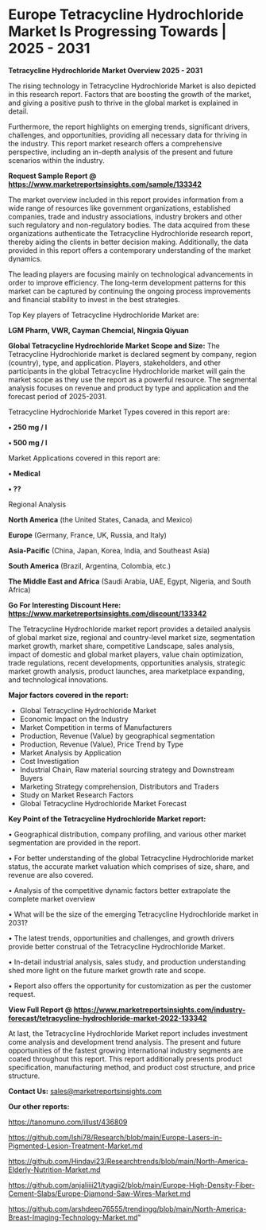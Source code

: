 # Europe Tetracycline Hydrochloride Market Is Progressing Towards | 2025 - 2031

<Strong> Tetracycline Hydrochloride Market Overview 2025 - 2031</strong>

The rising technology in Tetracycline Hydrochloride Market is also depicted in this research report. Factors that are boosting the growth of the market, and giving a positive push to thrive in the global market is explained in detail.

Furthermore, the report highlights on emerging trends, significant drivers, challenges, and opportunities, providing all necessary data for thriving in the industry. This report market research offers a comprehensive perspective, including an in-depth analysis of the present and future scenarios within the industry.

<strong>Request Sample Report @ <a href=https://www.marketreportsinsights.com/sample/133342>https://www.marketreportsinsights.com/sample/133342</a></strong>

The market overview included in this report provides information from a wide range of resources like government organizations, established companies, trade and industry associations, industry brokers and other such regulatory and non-regulatory bodies. The data acquired from these organizations authenticate the Tetracycline Hydrochloride research report, thereby aiding the clients in better decision making. Additionally, the data provided in this report offers a contemporary understanding of the market dynamics.

The leading players are focusing mainly on technological advancements in order to improve efficiency. The long-term development patterns for this market can be captured by continuing the ongoing process improvements and financial stability to invest in the best strategies.

Top Key players of Tetracycline Hydrochloride Market are:

<strong>LGM Pharm, VWR, Cayman Chemcial, Ningxia Qiyuan</strong>

<strong><b>Global Tetracycline Hydrochloride Market Scope and Size:</b></strong>
The Tetracycline Hydrochloride market is declared segment by company, region (country), type, and application. Players, stakeholders, and other participants in the global Tetracycline Hydrochloride market will gain the market scope as they use the report as a powerful resource. The segmental analysis focuses on revenue and product by type and application and the forecast period of 2025-2031.

Tetracycline Hydrochloride Market Types covered in this report are:

<strong>• 250 mg / l

• 500 mg / l</strong>

Market Applications covered in this report are:

<strong>• Medical

• ??</strong> 

Regional Analysis

<strong>North America</strong> (the United States, Canada, and Mexico)

<strong>Europe</strong> (Germany, France, UK, Russia, and Italy)

<strong>Asia-Pacific</strong> (China, Japan, Korea, India, and Southeast Asia)

<strong>South America</strong> (Brazil, Argentina, Colombia, etc.)

<strong>The Middle East and Africa</strong> (Saudi Arabia, UAE, Egypt, Nigeria, and South Africa)

<strong>Go For Interesting Discount Here: <a href=https://www.marketreportsinsights.com/discount/133342>https://www.marketreportsinsights.com/discount/133342</a></strong>

The Tetracycline Hydrochloride market report provides a detailed analysis of global market size, regional and country-level market size, segmentation market growth, market share, competitive Landscape, sales analysis, impact of domestic and global market players, value chain optimization, trade regulations, recent developments, opportunities analysis, strategic market growth analysis, product launches, area marketplace expanding, and technological innovations.

<strong><b>Major factors covered in the report:</b></strong>
<ul>
  <li>Global Tetracycline Hydrochloride Market </li>
  <li>Economic Impact on the Industry</li>
  <li>Market Competition in terms of Manufacturers</li>
  <li>Production, Revenue (Value) by geographical segmentation</li>
  <li>Production, Revenue (Value), Price Trend by Type</li>
  <li>Market Analysis by Application</li>
  <li>Cost Investigation</li>
  <li>Industrial Chain, Raw material sourcing strategy and Downstream Buyers</li>
  <li>Marketing Strategy comprehension, Distributors and Traders</li>
  <li>Study on Market Research Factors</li>
  <li>Global Tetracycline Hydrochloride Market Forecast</li>
</ul>

<strong><b>Key Point of the Tetracycline Hydrochloride Market report:</b></strong>

• Geographical distribution, company profiling, and various other market segmentation are provided in the report.

• For better understanding of the global Tetracycline Hydrochloride market status, the accurate market valuation which comprises of size, share, and revenue are also covered.

• Analysis of the competitive dynamic factors better extrapolate the complete market overview

• What will be the size of the emerging Tetracycline Hydrochloride market in 2031?

• The latest trends, opportunities and challenges, and growth drivers provide better construal of the Tetracycline Hydrochloride Market.

• In-detail industrial analysis, sales study, and production understanding shed more light on the future market growth rate and scope.

• Report also offers the opportunity for customization as per the customer request.

<strong><b>View Full Report @ <a href=https://www.marketreportsinsights.com/industry-forecast/tetracycline-hydrochloride-market-2022-133342>https://www.marketreportsinsights.com/industry-forecast/tetracycline-hydrochloride-market-2022-133342</a></b></strong>


At last, the Tetracycline Hydrochloride Market report includes investment come analysis and development trend analysis. The present and future opportunities of the fastest growing international industry segments are coated throughout this report. This report additionally presents product specification, manufacturing method, and product cost structure, and price structure.

<strong>Contact Us:</strong>
sales@marketreportsinsights.com

<strong>Our other reports:</strong>

<a href=https://tanomuno.com/illust/436809>https://tanomuno.com/illust/436809</a>

<a href=https://github.com/Ishi78/Research/blob/main/Europe-Lasers-in-Pigmented-Lesion-Treatment-Market.md>https://github.com/Ishi78/Research/blob/main/Europe-Lasers-in-Pigmented-Lesion-Treatment-Market.md</a>

<a href=https://github.com/Hindavi23/Researchtrends/blob/main/North-America-Elderly-Nutrition-Market.md>https://github.com/Hindavi23/Researchtrends/blob/main/North-America-Elderly-Nutrition-Market.md</a>

<a href=https://github.com/anjaliiii21/tyagii2/blob/main/Europe-High-Density-Fiber-Cement-Slabs/Europe-Diamond-Saw-Wires-Market.md>https://github.com/anjaliiii21/tyagii2/blob/main/Europe-High-Density-Fiber-Cement-Slabs/Europe-Diamond-Saw-Wires-Market.md</a>

<a href=https://github.com/arshdeep76555/trendingg/blob/main/North-America-Breast-Imaging-Technology-Market.md>https://github.com/arshdeep76555/trendingg/blob/main/North-America-Breast-Imaging-Technology-Market.md</a>"

